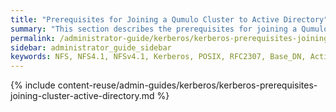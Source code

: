 ```yaml
---
title: "Prerequisites for Joining a Qumulo Cluster to Active Directory"
summary: "This section describes the prerequisites for joining a Qumulo Cluster to Active Directory for using NFSv4.1 with Kerberos."
permalink: /administrator-guide/kerberos/kerberos-prerequisites-joining-cluster-active-directory.html
sidebar: administrator_guide_sidebar
keywords: NFS, NFS4.1, NFSv4.1, Kerberos, POSIX, RFC2307, Base_DN, Active_Directory, AD, NTP
---
```


{% include content-reuse/admin-guides/kerberos/kerberos-prerequisites-joining-cluster-active-directory.md %}
